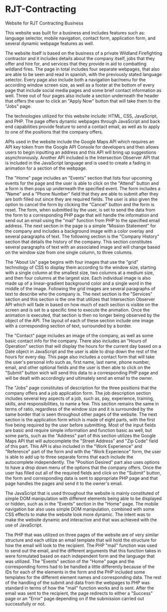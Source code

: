 # RJT-Contracting

Website for RJT Contracting Business

This website was built for a business and includes features such as: language selector, mobile navigation, contact form, application form, and several dynamic webpage features as well.

The website itself is based on the business of a private Wildland Firefighting contractor and it includes details about the company itself, jobs that they offer and hire for, and services that they provide in aid to combatting wildland fires. The page in total includes four separate webpages, that also are able to be seen and read in spanish, with the previously stated language selector. Every page also include both a navigation bar/menu for the according window screen size, as well as a footer at the bottom of every page that include social media pages and some brief contact information as well. Three out of four pages also include a section underneath the header that offers the user to click an "Apply Now" button that will take them to the "Jobs" page.

The technologies utilized for this website include: HTML, CSS, JavaScript, and PHP. The page offers dynamic webpages through JavaScript and back end capabilities provide feature to send a contact email, as well as to apply to one of the positions that the company offers.

APIs used in the website include the Google Maps API which requires an API key token from the Google API Console for developers and then allows users to begin inputting an address and this API will bring up suggestions asynchronously. Another API included is the Intersection Observer API that is included in the JavaScript language and is used to create a fading in animation for a section of the webpage. 

The "Home" page includes an "Events" section that lists four upcoming events for the page and the user is able to click on the "Attend" button and a form is then pops up underneath the specified event. The form includes a "Name" and a "Phone Number" field that they are able to submit after they are both filled out since they are required fields. The user is also given the option to cancel the form by clicking the "Cancel" button and the form is reset. The form, when submitted by the user, is set to send the data from the form to a corresponding PHP page that will handle the information and send out an email using the "mail" function from PHP to the specified email address. The next section in the page is a simple "Mission Statement" for the company and includes a background image with a color overlay and several paragraphs of text. The following section is the "Company History" section that details the history of the company. This section constitutes several paragraphs of text with an associated image and will change based on the window size from one single column, to three columns. 

The "About Us" page begins with four images that use the "grid" technology of CSS to display them according to the window size, starting with a single column at the smallest size, two columns at a medium size, and then four columns at the largest size. Each individual image is also made up of a linear-gradient background color and a single word in the middle of the image. Following the grid images are several paragraphs of text to describe who the company is. The next section is the "Services" section and this section is the one that utilizes that Intersection Observer API which will fade in based on how much of each section is visible on the screen and is set to a specific time to execute the animation. Once the animation is executed, that section is then no longer being observed by the object of the API. The layout of each of these section include one image with a corresponding section of text, surrounded by a border.

The "Contact" page includes an image of the company, as well as some basic contact info for the company. There also includes an "Hours of Operation" section that will display the hours for the current day based on a Date object in JavaScript and the user is able to drop down the rest of the hours for every day. This page also includes a contact form that will take the user's personal info such as, first name, last name, phone number, email, and other optional fields and the user is then able to click on the "Submit" button wich will send this data to a corresponding PHP page and will be dealt with accordingly and ultimately send an email to the owner.

The "Jobs" page constitutes of description for the three positions that the company offers and a job application form. The job description section includes several key aspects of a job, such as, pay, experience, training, skills, and responsibilities, to name a few. This section remains the same in terms of ratio, regardless of the window size and it is surrounded by the same border that is seen throughout other pages of the website. The next section is the application form which is made of eight parts, with the first five being required by the user before submitting. Most of the input fields are basic and require simple information and function basic as well, but some parts, such as the "Address" part of this section utilizes the Google Maps API that will autocomplete the "Street Address" and "Zip Code" field of this part. This API is also included in the "Work Experience" and "Reference" part of the form and with the "Work Experience" form, the user is able to add up to three separate forms that each include the autocomplete independently. The "Position Desired" part also uses options to have a drop down menu of the options that the company offers. Once the user has filled out all of the required fields and click on the "Submit" button, the form and corresponding data is sent to appropriate PHP page and that page handles the pages and send it to the owner's email.

The JavaScript that is used throughout the website is mainly constituted of simple DOM manipulation with different elements being able to be displayed or hidden, such as in the "Events" section in the "Home" page. The mobile navigation bar also uses simple DOM manipulation, combined with some CSS effects to make the website look more dynamic. The intent was to make the website dynamic and interactive and that was achieved with the use of JavaScript.

The PHP that was utilized on three pages of the website are of very similar structure and each utilize an email template that will hold the structure for how the email will look to the recipient. The PHP "mail" function was used to send out the email, and the different arguments that this function takes in were formulated based on each independent form and the language that was utilized. The "Events" section of the "Home" page and the corresponding forms had to be handled a little differently because of the IDs for each of the elements in the form and the PHP included some templates for the different element names and corresponding data. The rest of the handling of the submit and data from the webpages to PHP was standard in terms of how the "mail" function works and is sent. After the email was sent to the recipient, the page redirects to either a "Success" page or an "Error" page depending on if the submission carried out successfully or not. 
